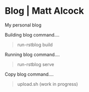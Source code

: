 Blog | Matt Alcock
=============================

My personal blog


Building blog command....

>run-rstblog build

Running blog command....

>run-rstblog serve

Copy blog command....

>upload.sh (work in progress)

